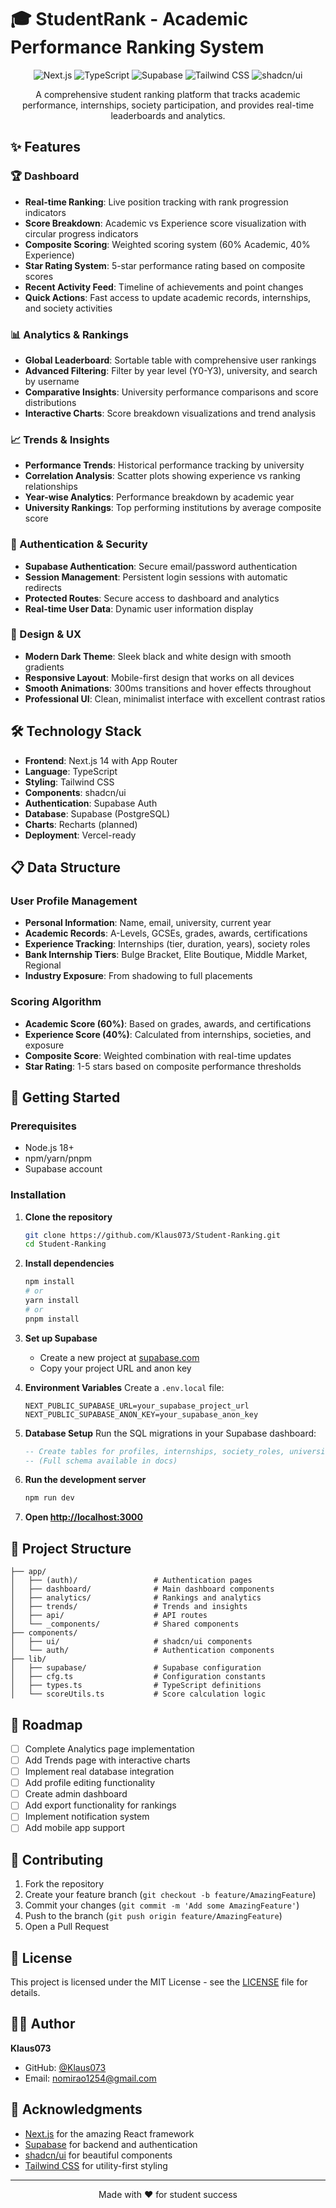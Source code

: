 # 🎓 StudentRank - Academic Performance Ranking System

<p align="center">
  <img src="https://img.shields.io/badge/Next.js-14-black?style=for-the-badge&logo=next.js" alt="Next.js">
  <img src="https://img.shields.io/badge/TypeScript-5-blue?style=for-the-badge&logo=typescript" alt="TypeScript">
  <img src="https://img.shields.io/badge/Supabase-Auth-green?style=for-the-badge&logo=supabase" alt="Supabase">
  <img src="https://img.shields.io/badge/Tailwind-CSS-38B2AC?style=for-the-badge&logo=tailwind-css" alt="Tailwind CSS">
  <img src="https://img.shields.io/badge/shadcn/ui-Components-000000?style=for-the-badge" alt="shadcn/ui">
</p>

<p align="center">
  A comprehensive student ranking platform that tracks academic performance, internships, society participation, and provides real-time leaderboards and analytics.
</p>

## ✨ Features

### 🏆 Dashboard
- **Real-time Ranking**: Live position tracking with rank progression indicators
- **Score Breakdown**: Academic vs Experience score visualization with circular progress indicators
- **Composite Scoring**: Weighted scoring system (60% Academic, 40% Experience)
- **Star Rating System**: 5-star performance rating based on composite scores
- **Recent Activity Feed**: Timeline of achievements and point changes
- **Quick Actions**: Fast access to update academic records, internships, and society activities

### 📊 Analytics & Rankings
- **Global Leaderboard**: Sortable table with comprehensive user rankings
- **Advanced Filtering**: Filter by year level (Y0-Y3), university, and search by username
- **Comparative Insights**: University performance comparisons and score distributions
- **Interactive Charts**: Score breakdown visualizations and trend analysis

### 📈 Trends & Insights
- **Performance Trends**: Historical performance tracking by university
- **Correlation Analysis**: Scatter plots showing experience vs ranking relationships
- **Year-wise Analytics**: Performance breakdown by academic year
- **University Rankings**: Top performing institutions by average composite score

### 🔐 Authentication & Security
- **Supabase Authentication**: Secure email/password authentication
- **Session Management**: Persistent login sessions with automatic redirects
- **Protected Routes**: Secure access to dashboard and analytics
- **Real-time User Data**: Dynamic user information display

### 🎨 Design & UX
- **Modern Dark Theme**: Sleek black and white design with smooth gradients
- **Responsive Layout**: Mobile-first design that works on all devices
- **Smooth Animations**: 300ms transitions and hover effects throughout
- **Professional UI**: Clean, minimalist interface with excellent contrast ratios

## 🛠️ Technology Stack

- **Frontend**: Next.js 14 with App Router
- **Language**: TypeScript
- **Styling**: Tailwind CSS
- **Components**: shadcn/ui
- **Authentication**: Supabase Auth
- **Database**: Supabase (PostgreSQL)
- **Charts**: Recharts (planned)
- **Deployment**: Vercel-ready

## 📋 Data Structure

### User Profile Management
- **Personal Information**: Name, email, university, current year
- **Academic Records**: A-Levels, GCSEs, grades, awards, certifications
- **Experience Tracking**: Internships (tier, duration, years), society roles
- **Bank Internship Tiers**: Bulge Bracket, Elite Boutique, Middle Market, Regional
- **Industry Exposure**: From shadowing to full placements

### Scoring Algorithm
- **Academic Score (60%)**: Based on grades, awards, and certifications
- **Experience Score (40%)**: Calculated from internships, societies, and exposure
- **Composite Score**: Weighted combination with real-time updates
- **Star Rating**: 1-5 stars based on composite performance thresholds

## 🚀 Getting Started

### Prerequisites
- Node.js 18+ 
- npm/yarn/pnpm
- Supabase account

### Installation

1. **Clone the repository**
   ```bash
   git clone https://github.com/Klaus073/Student-Ranking.git
   cd Student-Ranking
   ```

2. **Install dependencies**
   ```bash
   npm install
   # or
   yarn install
   # or
   pnpm install
   ```

3. **Set up Supabase**
   - Create a new project at [supabase.com](https://supabase.com)
   - Copy your project URL and anon key

4. **Environment Variables**
   Create a `.env.local` file:
   ```env
   NEXT_PUBLIC_SUPABASE_URL=your_supabase_project_url
   NEXT_PUBLIC_SUPABASE_ANON_KEY=your_supabase_anon_key
   ```

5. **Database Setup**
   Run the SQL migrations in your Supabase dashboard:
   ```sql
   -- Create tables for profiles, internships, society_roles, universities
   -- (Full schema available in docs)
   ```

6. **Run the development server**
   ```bash
   npm run dev
   ```

7. **Open [http://localhost:3000](http://localhost:3000)**

## 📁 Project Structure

```
├── app/
│   ├── (auth)/                 # Authentication pages
│   ├── dashboard/              # Main dashboard components
│   ├── analytics/              # Rankings and analytics
│   ├── trends/                 # Trends and insights
│   ├── api/                    # API routes
│   └── _components/            # Shared components
├── components/
│   ├── ui/                     # shadcn/ui components
│   └── auth/                   # Authentication components
├── lib/
│   ├── supabase/               # Supabase configuration
│   ├── cfg.ts                  # Configuration constants
│   ├── types.ts                # TypeScript definitions
│   └── scoreUtils.ts           # Score calculation logic
```

## 🎯 Roadmap

- [ ] Complete Analytics page implementation
- [ ] Add Trends page with interactive charts
- [ ] Implement real database integration
- [ ] Add profile editing functionality
- [ ] Create admin dashboard
- [ ] Add export functionality for rankings
- [ ] Implement notification system
- [ ] Add mobile app support

## 🤝 Contributing

1. Fork the repository
2. Create your feature branch (`git checkout -b feature/AmazingFeature`)
3. Commit your changes (`git commit -m 'Add some AmazingFeature'`)
4. Push to the branch (`git push origin feature/AmazingFeature`)
5. Open a Pull Request

## 📝 License

This project is licensed under the MIT License - see the [LICENSE](LICENSE) file for details.

## 👨‍💻 Author

**Klaus073**
- GitHub: [@Klaus073](https://github.com/Klaus073)
- Email: nomirao1254@gmail.com

## 🙏 Acknowledgments

- [Next.js](https://nextjs.org) for the amazing React framework
- [Supabase](https://supabase.com) for backend and authentication
- [shadcn/ui](https://ui.shadcn.com) for beautiful components
- [Tailwind CSS](https://tailwindcss.com) for utility-first styling

---

<p align="center">Made with ❤️ for student success</p>
